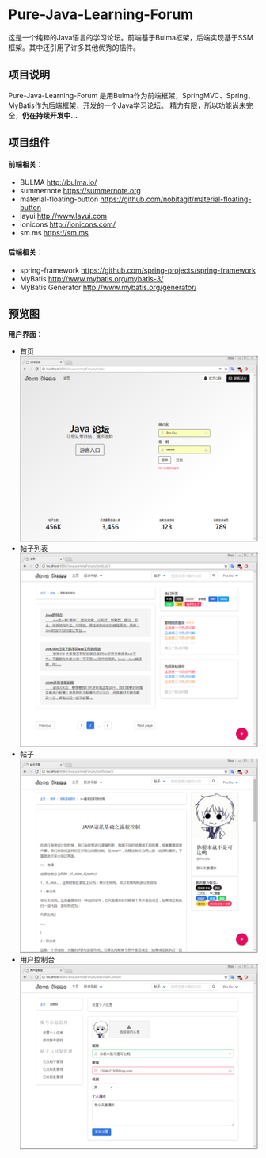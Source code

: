 # Pure-Java-Learning-Forum
这是一个纯粹的Java语言的学习论坛。前端基于Bulma框架，后端实现基于SSM框架。其中还引用了许多其他优秀的插件。

## 项目说明
Pure-Java-Learning-Forum 是用Bulma作为前端框架，SpringMVC、Spring、MyBatis作为后端框架，开发的一个Java学习论坛。
精力有限，所以功能尚未完全，**仍在持续开发中...**

## 项目组件
#### 前端相关：
* BULMA  <http://bulma.io/>
* summernote  <https://summernote.org>
* material-floating-button  <https://github.com/nobitagit/material-floating-button>
* layui  <http://www.layui.com>
* ionicons  <http://ionicons.com/>
* sm.ms  <https://sm.ms>

#### 后端相关：
* spring-framework  <https://github.com/spring-projects/spring-framework>
* MyBatis  <http://www.mybatis.org/mybatis-3/>
* MyBatis Generator  <http://www.mybatis.org/generator/>

## 预览图
**用户界面：**
* 首页 
![](./src/main/resources/ForumSampleDiagram/index.png)
* 帖子列表 
![](./src/main/resources/ForumSampleDiagram/postList.png)
* 帖子
![](./src/main/resources/ForumSampleDiagram/postShow.png)
* 用户控制台 
![](./src/main/resources/ForumSampleDiagram/userConsole.png)